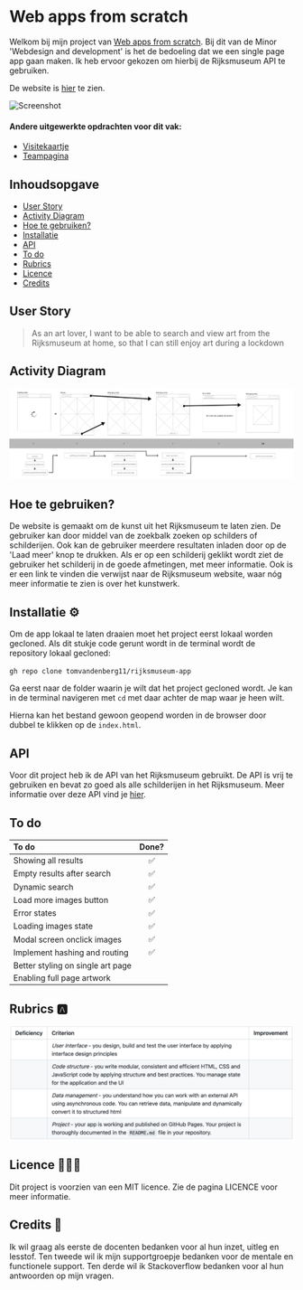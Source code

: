 # Web apps from scratch

Welkom bij mijn project van [Web apps from scratch](https://github.com/cmda-minor-web/web-app-from-scratch-2122 "Google's Homepage"). Bij dit van de Minor 'Webdesign and development' is het de bedoeling dat we een single page app gaan maken. Ik heb ervoor gekozen om hierbij de Rijksmuseum API te gebruiken.

De website is [hier](https://tomvandenberg11.github.io/rijksmuseum-app/ "Rijksmuseum app") te zien.

![Screenshot](images/screenshot.png)

#### Andere uitgewerkte opdrachten voor dit vak:

- [Visitekaartje](https://tomvandenberg11.github.io/rijksmuseum-app/visitekaartje/)
- [Teampagina](https://tomvandenberg11.github.io/team4-wafs-2022/)

## Inhoudsopgave

- [User Story](https://github.com/Tomvandenberg11/rijksmuseum-app#user-story)
- [Activity Diagram](https://github.com/Tomvandenberg11/rijksmuseum-app#activity-diagram)
- [Hoe te gebruiken?](https://github.com/Tomvandenberg11/rijksmuseum-app#hoe-te-gebruiken)
- [Installatie](https://github.com/Tomvandenberg11/rijksmuseum-app#installatie)
- [API](https://github.com/Tomvandenberg11/rijksmuseum-app#api)
- [To do](https://github.com/Tomvandenberg11/rijksmuseum-app#to-do)
- [Rubrics](https://github.com/Tomvandenberg11/rijksmuseum-app#rubrics)
- [Licence](https://github.com/Tomvandenberg11/rijksmuseum-app#licence)
- [Credits](https://github.com/Tomvandenberg11/rijksmuseum-app#credits)

## User Story

> As an art lover, I want to be able to search and view art from the Rijksmuseum at home, so that I can still enjoy art during a lockdown

## Activity Diagram

![Activity](images/activity.png)

## Hoe te gebruiken?

De website is gemaakt om de kunst uit het Rijksmuseum te laten zien. De gebruiker kan door middel van de zoekbalk zoeken op schilders of schilderijen. Ook kan de gebruiker meerdere resultaten inladen door op de 'Laad meer' knop te drukken. Als er op een schilderij geklikt wordt ziet de gebruiker het schilderij in de goede afmetingen, met meer informatie. Ook is er een link te vinden die verwijst naar de Rijksmuseum website, waar nóg meer informatie te zien is over het kunstwerk.

## Installatie ⚙️

Om de app lokaal te laten draaien moet het project eerst lokaal worden gecloned.
Als dit stukje code gerunt wordt in de terminal wordt de repository lokaal gecloned:

`gh repo clone tomvandenberg11/rijksmuseum-app`

Ga eerst naar de folder waarin je wilt dat het project gecloned wordt. Je kan in de terminal navigeren met `cd` met daar achter de map waar je heen wilt.

Hierna kan het bestand gewoon geopend worden in de browser door dubbel te klikken op de `index.html`.

## API

Voor dit project heb ik de API van het Rijksmuseum gebruikt. De API is vrij te gebruiken en bevat zo goed als alle
schilderijen in het Rijksmuseum. Meer informatie over deze API vind je [hier](https://data.rijksmuseum.nl/object-metadata/api/).

## To do

| To do                             | Done? |
| :-------------------------------- | :---: |
| Showing all results               |  ✅   |
| Empty results after search        |  ✅   |
| Dynamic search                    |  ✅   |
| Load more images button           |  ✅   |
| Error states                      |  ✅   |
| Loading images state              |  ✅   |
| Modal screen onclick images       |  ✅   |
| Implement hashing and routing     |  ✅   |
| Better styling on single art page |       |
| Enabling full page artwork        |       |

## Rubrics 🅰️

![Rubrics](images/rubrics.png)

## Licence 👨🏻‍⚖️

Dit project is voorzien van een MIT licence. Zie de pagina LICENCE voor meer informatie.

## Credits 📣

Ik wil graag als eerste de docenten bedanken voor al hun inzet, uitleg en lesstof. Ten tweede wil ik mijn supportgroepje bedanken voor de mentale en functionele support. Ten derde wil ik Stackoverflow bedanken voor al hun antwoorden op mijn vragen.

